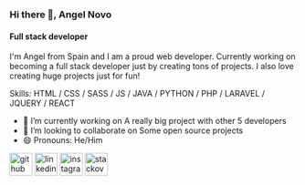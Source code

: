 ### Hi there 👋, Angel Novo
#### Full stack developer
I'm Angel from Spain and I am a proud web developer. Currently working on becoming a full stack developer just by creating tons of projects. I also love creating huge projects just for fun!

Skills: HTML / CSS / SASS / JS / JAVA / PYTHON / PHP / LARAVEL / JQUERY / REACT

- 🔭 I’m currently working on A really big project with other 5 developers 
- 👯 I’m looking to collaborate on Some open source projects 
- 😄 Pronouns: He/Him 


[<img src='https://cdn.jsdelivr.net/npm/simple-icons@3.0.1/icons/github.svg' alt='github' height='40'>](https://github.com/https://github.com/Angel-del-dev)  [<img src='https://cdn.jsdelivr.net/npm/simple-icons@3.0.1/icons/linkedin.svg' alt='linkedin' height='40'>](https://www.linkedin.com/in/https://www.linkedin.com/in/angel-novo//)  [<img src='https://cdn.jsdelivr.net/npm/simple-icons@3.0.1/icons/instagram.svg' alt='instagram' height='40'>](https://www.instagram.com/https://www.instagram.com/angel_novo_fernando//)  [<img src='https://cdn.jsdelivr.net/npm/simple-icons@3.0.1/icons/stackoverflow.svg' alt='stackoverflow' height='40'>](https://stackoverflow.com/users/https://stackoverflow.com/users/13353340/the-cat-broken)  

